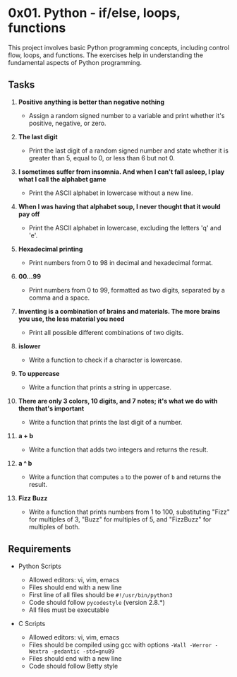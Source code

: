 # 0x01. Python - if/else, loops, functions

This project involves basic Python programming concepts, including control flow, loops, and functions. The exercises help in understanding the fundamental aspects of Python programming.

## Tasks

1. **Positive anything is better than negative nothing**
   - Assign a random signed number to a variable and print whether it's positive, negative, or zero.

2. **The last digit**
   - Print the last digit of a random signed number and state whether it is greater than 5, equal to 0, or less than 6 but not 0.

3. **I sometimes suffer from insomnia. And when I can't fall asleep, I play what I call the alphabet game**
   - Print the ASCII alphabet in lowercase without a new line.

4. **When I was having that alphabet soup, I never thought that it would pay off**
   - Print the ASCII alphabet in lowercase, excluding the letters 'q' and 'e'.

5. **Hexadecimal printing**
   - Print numbers from 0 to 98 in decimal and hexadecimal format.

6. **00...99**
   - Print numbers from 0 to 99, formatted as two digits, separated by a comma and a space.

7. **Inventing is a combination of brains and materials. The more brains you use, the less material you need**
   - Print all possible different combinations of two digits.

8. **islower**
   - Write a function to check if a character is lowercase.

9. **To uppercase**
   - Write a function that prints a string in uppercase.

10. **There are only 3 colors, 10 digits, and 7 notes; it's what we do with them that's important**
    - Write a function that prints the last digit of a number.

11. **a + b**
    - Write a function that adds two integers and returns the result.

12. **a ^ b**
    - Write a function that computes `a` to the power of `b` and returns the result.

13. **Fizz Buzz**
    - Write a function that prints numbers from 1 to 100, substituting "Fizz" for multiples of 3, "Buzz" for multiples of 5, and "FizzBuzz" for multiples of both.

## Requirements

- Python Scripts
  - Allowed editors: vi, vim, emacs
  - Files should end with a new line
  - First line of all files should be `#!/usr/bin/python3`
  - Code should follow `pycodestyle` (version 2.8.*)
  - All files must be executable

- C Scripts
  - Allowed editors: vi, vim, emacs
  - Files should be compiled using gcc with options `-Wall -Werror -Wextra -pedantic -std=gnu89`
  - Files should end with a new line
  - Code should follow Betty style

